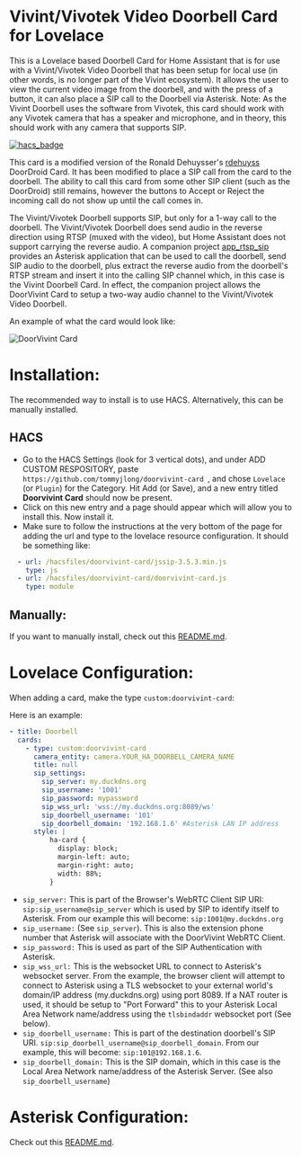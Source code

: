 # Vivint/Vivotek Video Doorbell Card for Lovelace

This is a Lovelace based Doorbell Card for Home Assistant that is for use with a Vivint/Vivotek Video Doorbell that has been setup for local use (in other words, is no longer part of the Vivint ecosystem). It allows the user to view the current video image from the doorbell, and with the press of a button, it can also place a SIP call to the Doorbell via Asterisk.  Note: As the Vivint Doorbell uses the software from Vivotek, this card should work with any Vivotek camera that has a speaker and microphone, and in theory, this should work with any camera that supports SIP.

[![hacs_badge](https://img.shields.io/badge/HACS-Custom-orange.svg?style=for-the-badge)](https://github.com/custom-components/hacs)

This card is a modified version of the Ronald Dehuysser's [rdehuyss](https://github.com/rdehuyss/DoorDroid) DoorDroid Card.  It has been modified to place a SIP call from the card to the doorbell. The ability to call this card from some other SIP client (such as the DoorDroid) still remains, however the buttons to Accept or Reject the incoming call do not show up until the call comes in.

The Vivint/Vivotek Doorbell supports SIP, but only for a 1-way call to the doorbell.  The Vivint/Vivotek Doorbell does send audio in the reverse direction using RTSP (muxed with the video), but Home Assistant does not support carrying the reverse audio.  A companion project [app_rtsp_sip](https://github.com/tommyjlong/app_rtsp_sip) provides an Asterisk application that can be used to call the doorbell, send SIP audio to the doorbell, plus extract the reverse audio from the doorbell's RTSP stream and insert it into the calling SIP channel which, in this case is the Vivint Doorbell Card.  In effect, the companion project allows the DoorVivint Card to setup a two-way audio channel to the Vivint/Vivotek Video Doorbell.

An example of what the card would look like:



![DoorVivint Card](https://github.com/tommyjlong/doorvivint-card/blob/master/DoorVivint-Card.jpg?raw=true)

# Installation:
The recommended way to install is to use HACS. Alternatively, this can be manually installed.

## HACS
- Go to the HACS Settings (look for 3 vertical dots), and under ADD CUSTOM RESPOSITORY, paste ```https://github.com/tommyjlong/doorvivint-card ```, and chose ```Lovelace``` (or ```Plugin```) for the Category.  Hit Add (or Save), and a new entry titled **Doorvivint Card** should now be present.  
- Click on this new entry and a page should appear which will allow you to install this.  Now install it.
- Make sure to follow the instructions at the very bottom of the page for adding the url and type to the lovelace resource configuration.   It should be something like:
```yaml
  - url: /hacsfiles/doorvivint-card/jssip-3.5.3.min.js
    type: js
  - url: /hacsfiles/doorvivint-card/doorvivint-card.js
    type: module
```


## Manually: 
If you want to manually install, check out this [README.md](https://github.com/tommyjlong/doorvivint-card/blob/master/README.md).

# Lovelace Configuration:

When adding a card, make the type `custom:doorvivint-card`:

Here is an example:
```yaml
- title: Doorbell
  cards:
    - type: custom:doorvivint-card
      camera_entity: camera.YOUR_HA_DOORBELL_CAMERA_NAME
      title: null
      sip_settings:
        sip_server: my.duckdns.org 
        sip_username: '1001'
        sip_password: mypassword 
        sip_wss_url: 'wss://my.duckdns.org:8089/ws'
        sip_doorbell_username: '101'
        sip_doorbell_domain: '192.168.1.6' #Asterisk LAN IP address
      style: |
          ha-card {
            display: block;
            margin-left: auto;
            margin-right: auto;
            width: 88%;
          }

```
- ```sip_server:``` This is part of the Browser's WebRTC Client SIP URI:  ```sip:sip_username@sip_server``` which is used by SIP to identify itself to Asterisk.  From our example this will become: ```sip:1001@my.duckdns.org```
- ```sip_username:```  (See ```sip_server```).  This is also the extension phone number that Asterisk will associate with the DoorVivint WebRTC Client.
- ```sip_password:``` This is used as part of the SIP Authentication with Asterisk.
- ```sip_wss_url:``` This is the websocket URL to connect to Asterisk's websocket server. From the example, the browser client will attempt to connect to Asterisk using a TLS websocket to your external world's domain/IP address (my.duckdns.org) using port 8089.  If a NAT router is used,  it should be setup to "Port Forward" this to your Asterisk Local Area Network name/address using the `tlsbindaddr` websocket port (See below).
- ```sip_doorbell_username:``` This is part of the destination doorbell's SIP URI. ```sip:sip_doorbell_username@sip_doorbell_domain```.  From our example, this will become: ```sip:101@192.168.1.6```.
- ```sip_doorbell_domain:```  This is the SIP domain, which in this case is the Local Area Network name/address of the Asterisk Server. (See also ```sip_doorbell_username```)

# Asterisk Configuration: 
Check out this [README.md](https://github.com/tommyjlong/doorvivint-card/blob/master/README.md).
